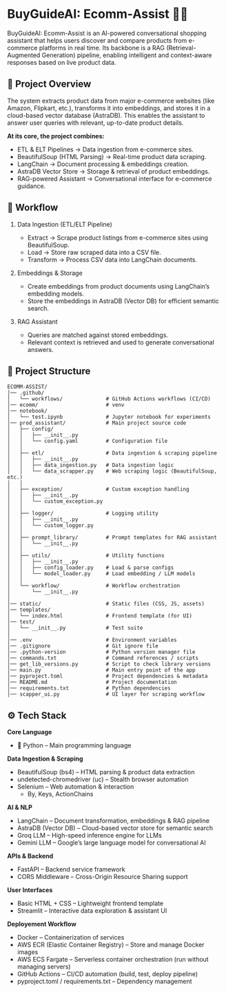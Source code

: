 # BuyGuideAI: Ecomm-Assist 🛒🤖

BuyGuideAI: Ecomm-Assist is an AI-powered conversational shopping assistant that helps users discover and compare products from e-commerce platforms in real time. Its backbone is a RAG (Retrieval-Augmented Generation) pipeline, enabling intelligent and context-aware responses based on live product data.

## 🚀 Project Overview
The system extracts product data from major e-commerce websites (like Amazon, Flipkart, etc.), transforms it into embeddings, and stores it in a cloud-based vector database (AstraDB). This enables the assistant to answer user queries with relevant, up-to-date product details.

**At its core, the project combines:**

- ETL & ELT Pipelines → Data ingestion from e-commerce sites.
- BeautifulSoup (HTML Parsing) → Real-time product data scraping.
- LangChain → Document processing & embeddings creation.
- AstraDB Vector Store → Storage & retrieval of product embeddings.
- RAG-powered Assistant → Conversational interface for e-commerce guidance.

## 🔄 Workflow
1. Data Ingestion (ETL/ELT Pipeline)
   - Extract → Scrape product listings from e-commerce sites using BeautifulSoup.
   - Load → Store raw scraped data into a CSV file.
   - Transform → Process CSV data into LangChain documents.

2. Embeddings & Storage
   - Create embeddings from product documents using LangChain’s embedding models.
   - Store the embeddings in AstraDB (Vector DB) for efficient semantic search.

3. RAG Assistant
   - Queries are matched against stored embeddings.
   - Relevant context is retrieved and used to generate conversational answers.

## 📂 Project Structure
```
ECOMM-ASSIST/
│── .github/
│   └── workflows/              # GitHub Actions workflows (CI/CD)
│── ecomm/                      # venv
│── notebook/
│   └── test.ipynb              # Jupyter notebook for experiments
│── prod_assistant/             # Main project source code
│   ├── config/
│   │   ├── __init__.py
│   │   └── config.yaml         # Configuration file
│   │
│   ├── etl/                    # Data ingestion & scraping pipeline
│   │   ├── __init__.py
│   │   ├── data_ingestion.py   # Data ingestion logic
│   │   └── data_scrapper.py    # Web scraping logic (BeautifulSoup, etc.)
│   │
│   ├── exception/              # Custom exception handling
│   │   ├── __init__.py
│   │   └── custom_exception.py
│   │
│   ├── logger/                 # Logging utility
│   │   ├── __init__.py
│   │   └── custom_logger.py
│   │
│   ├── prompt_library/         # Prompt templates for RAG assistant
│   │   └── __init__.py
│   │
│   ├── utils/                  # Utility functions
│   │   ├── __init__.py
│   │   ├── config_loader.py    # Load & parse configs
│   │   └── model_loader.py     # Load embedding / LLM models
│   │
│   └── workflow/               # Workflow orchestration
│       └── __init__.py
│
│── static/                     # Static files (CSS, JS, assets)
│── templates/
│   └── index.html              # Frontend template (for UI)
│── test/
│   └── __init__.py             # Test suite
│
│── .env                        # Environment variables
│── .gitignore                  # Git ignore file
│── .python-version             # Python version manager file
│── commands.txt                # Command references / scripts
│── get_lib_versions.py         # Script to check library versions
│── main.py                     # Main entry point of the app
│── pyproject.toml              # Project dependencies & metadata
│── README.md                   # Project documentation
│── requirements.txt            # Python dependencies
│── scapper_ui.py               # UI layer for scraping workflow

```

## ⚙️ Tech Stack

**Core Language**
  - 🐍 Python – Main programming language

**Data Ingestion & Scraping**
  - BeautifulSoup (bs4) – HTML parsing & product data extraction
  - undetected-chromedriver (uc) – Stealth browser automation
  - Selenium – Web automation & interaction
    - By, Keys, ActionChains

**AI & NLP**
  - LangChain – Document transformation, embeddings & RAG pipeline
  - AstraDB (Vector DB) – Cloud-based vector store for semantic search
  - Groq LLM – High-speed inference engine for LLMs
  - Gemini LLM – Google’s large language model for conversational AI

**APIs & Backend**
  - FastAPI – Backend service framework
  - CORS Middleware – Cross-Origin Resource Sharing support

**User Interfaces**
  - Basic HTML + CSS – Lightweight frontend template
  - Streamlit – Interactive data exploration & assistant UI

**Deployement Workflow**
  - Docker – Containerization of services
  - AWS ECR (Elastic Container Registry) – Store and manage Docker images
  - AWS ECS Fargate – Serverless container orchestration (run without managing servers)
  - GitHub Actions – CI/CD automation (build, test, deploy pipeline)
  - pyproject.toml / requirements.txt – Dependency management